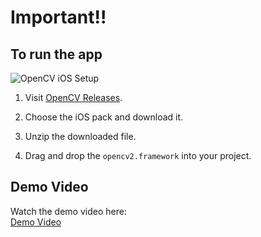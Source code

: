 
# Important!!

## To run the app


![OpenCV iOS Setup](https://drive.google.com/uc?id=1m3VnWoIyeSmB8-icHk3Oav7-rYrptRc7)

1. Visit [OpenCV Releases](https://opencv.org/releases/).

2. Choose the iOS pack and download it.

3. Unzip the downloaded file.

4. Drag and drop the `opencv2.framework` into your project.


## Demo Video

Watch the demo video here:  
[Demo Video](https://drive.google.com/file/d/14f1hHYG8I7tP-_k-LR9ppLJtjC3eKzPb/view?usp=sharing)

